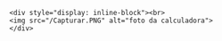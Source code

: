     <div style="display: inline-block"><br>
    <img src="/Capturar.PNG" alt="foto da calculadora">
    </div>
